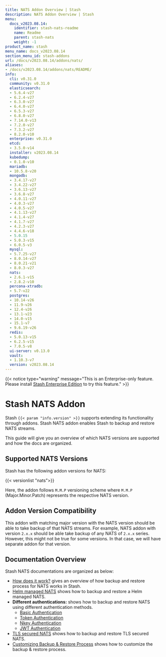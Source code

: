 ```yaml
---
title: NATS Addon Overview | Stash
description: NATS Addon Overview | Stash
menu:
  docs_v2023.08.14:
    identifier: stash-nats-readme
    name: Readme
    parent: stash-nats
    weight: -1
product_name: stash
menu_name: docs_v2023.08.14
section_menu_id: stash-addons
url: /docs/v2023.08.14/addons/nats/
aliases:
- /docs/v2023.08.14/addons/nats/README/
info:
  cli: v0.31.0
  community: v0.31.0
  elasticsearch:
  - 5.6.4-v27
  - 6.2.4-v27
  - 6.3.0-v27
  - 6.4.0-v27
  - 6.5.3-v27
  - 6.8.0-v27
  - 7.14.0-v13
  - 7.2.0-v27
  - 7.3.2-v27
  - 8.2.0-v10
  enterprise: v0.31.0
  etcd:
  - 3.5.0-v14
  installer: v2023.08.14
  kubedump:
  - 0.1.0-v10
  mariadb:
  - 10.5.8-v20
  mongodb:
  - 3.4.17-v27
  - 3.4.22-v27
  - 3.6.13-v27
  - 3.6.8-v27
  - 4.0.11-v27
  - 4.0.3-v27
  - 4.0.5-v27
  - 4.1.13-v27
  - 4.1.4-v27
  - 4.1.7-v27
  - 4.2.3-v27
  - 4.4.6-v18
  - 5.0.15
  - 5.0.3-v15
  - 6.0.5-v3
  mysql:
  - 5.7.25-v27
  - 8.0.14-v27
  - 8.0.21-v21
  - 8.0.3-v27
  nats:
  - 2.6.1-v15
  - 2.8.2-v10
  percona-xtradb:
  - 5.7-v22
  postgres:
  - 10.14-v26
  - 11.9-v26
  - 12.4-v26
  - 13.1-v23
  - 14.0-v15
  - 15.1-v7
  - 9.6.19-v26
  redis:
  - 5.0.13-v15
  - 6.2.5-v15
  - 7.0.5-v8
  ui-server: v0.13.0
  vault:
  - 1.10.3-v7
  version: v2023.08.14
---
```


{{< notice type="warning" message="This is an Enterprise-only feature. Please install [Stash Enterprise Edition](/docs/v2023.08.14/setup/install/enterprise/) to try this feature." >}}

# Stash NATS Addon

Stash `{{< param "info.version" >}}` supports extending its functionality through addons. Stash NATS addon enables Stash to backup and restore NATS streams.

This guide will give you an overview of which NATS versions are supported and how the docs are organized.

## Supported NATS Versions

Stash has the following addon versions for NATS:

{{< versionlist "nats">}}

Here, the addon follows `M.M.P` versioning scheme where `M.M.P` (Major.Minor.Patch) represents the respective NATS version.

## Addon Version Compatibility

This addon with matching major version with the NATS version should be able to take backup of that NATS streams. For example, NATS addon with version `2.x.x` should be able take backup of any NATS of `2.x.x` series. However, this might not be true for some versions. In that case, we will have separate addon for that version.

## Documentation Overview

Stash NATS documentations are organized as below:

- [How does it work?](/docs/v2023.08.14/addons/nats/overview/) gives an overview of how backup and restore process for NATS works in Stash.
- [Helm managed NATS](/docs/v2023.08.14/addons/nats/helm/) shows how to backup and restore a Helm managed NATS.
- **Different authentications:** shows how to backup and restore NATS using different authentication methods.
  - [Basic Authentication](/docs/v2023.08.14/addons/nats/authentications/basic-auth/)
  - [Token Authentication](/docs/v2023.08.14/addons/nats/authentications/token-auth/)
  - [Nkey Authentication](/docs/v2023.08.14/addons/nats/authentications/nkey-auth/)
  - [JWT Authentication](/docs/v2023.08.14/addons/nats/authentications/jwt-auth/)
- [TLS secured NATS](/docs/v2023.08.14/addons/nats/tls/) shows how to backup and restore TLS secured NATS.
- [Customizing Backup & Restore Process](/docs/v2023.08.14/addons/nats/customization/) shows how to customize the backup & restore process.

